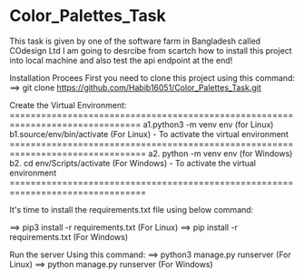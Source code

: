 # Color_Palettes_Task
This task is given by one of the software farm in Bangladesh called COdesign Ltd
I am going to desrcibe from scartch how to install this project into local machine and also test the api endpoint at the end!

Installation Procees
First you need to clone this project using this command:
==> git clone https://github.com/Habib16051/Color_Palettes_Task.git

Create the Virtual Environment: ===============================================================================
a1.python3 -m venv env (for Linux)
b1.source/env/bin/activate (For Linux) - To activate the virtual environment ================================================================================
a2. python -m venv env (for Windows)
b2. cd env/Scripts/activate (For Windows) - To activate the virtual environment ================================================================================

It's time to install the requirements.txt file using below command:

==> pip3 install -r requirements.txt (For Linux)
==> pip install -r requirements.txt (For Windows)

Run the server Using this command: ==> python3 manage.py runserver (For Linux) ==> python manage.py runserver (For Windows)
